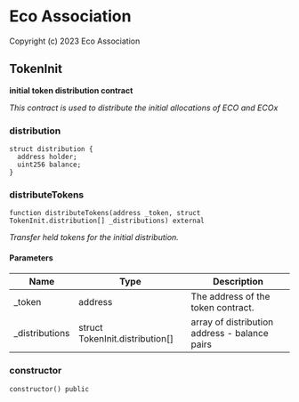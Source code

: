 # Eco Association

Copyright (c) 2023 Eco Association

## TokenInit

**initial token distribution contract**

_This contract is used to distribute the initial allocations of ECO and ECOx_

### distribution

```solidity
struct distribution {
  address holder;
  uint256 balance;
}
```

### distributeTokens

  ```solidity
  function distributeTokens(address _token, struct TokenInit.distribution[] _distributions) external
  ```

_Transfer held tokens for the initial distribution._

#### Parameters

| Name | Type | Description |
| ---- | ---- | ----------- |
| _token | address | The address of the token contract. |
| _distributions | struct TokenInit.distribution[] | array of distribution address - balance pairs |

### constructor

  ```solidity
  constructor() public
  ```

